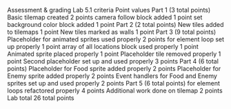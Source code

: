 Assessment & grading
Lab 5.1 criteria
Point values
Part 1
(3 total points)
Basic tilemap created
2 points
camera follow block added
1 point
set background color block added
1 point
Part 2
(2 total points)
New tiles added to tilemaps
1 point
New tiles marked as walls
1 point
Part 3
(9 total points)
Placeholder for animated sprites used properly
2 points
for element loop set up properly
1 point
array of all locations block used properly
1 point
Animated sprite placed properly
1 point
Placeholder tile removed properly
1 point
Second placeholder set up and used properly
3 points
Part 4
(6 total points)
Placeholder for Food sprite added properly
2 points
Placeholder for Enemy sprite added properly
2 points
Event handlers for Food and Enemy sprites set up and used properly
2 points
Part 5
(6 total points)
for element loops refactored properly
4 points
Additional work done on tilemap
2 points
Lab total
26 total points
